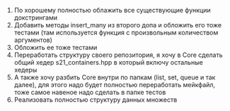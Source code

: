 <!-- TODO -->
1. По хорошему полностью облажить все существующие функции докстрингами
2. Добавить методы insert_many из второго допа и обложить его тоже тестами (там используется функция с произвольным количеством аргументов)
3. Обложить ее тоже тестами
4. Переработать структуру своего репозитория, я хочу в Core сделать общий хедер s21_containers.hpp
в который включу остальные хедеры
5. А также хочу разбить Core внутри по папкам (list, set, queue и так далее), для этого надо будет
полностью переработать мейкфайл, тоже самое навеное надо сделать в папке тестов
6. Реализовать полностью структуру данных множеств